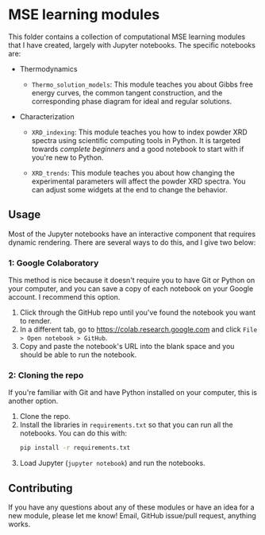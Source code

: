 # MSE learning modules
This folder contains a collection of computational MSE learning modules that I have created, largely with Jupyter notebooks. The specific notebooks are:

* Thermodynamics

    * `Thermo_solution_models`: This module teaches you about Gibbs free energy curves, the common tangent construction, and the corresponding phase diagram for ideal and regular solutions.
    
* Characterization

    * `XRD_indexing`: This module teaches you how to index powder XRD spectra using scientific computing tools in Python. It is targeted towards *complete beginners* and a good notebook to start with if you're new to Python.
    
    * `XRD_trends`: This module teaches you about how changing the experimental parameters will affect the powder XRD spectra. You can adjust some widgets at the end to change the behavior.


## Usage
Most of the Jupyter notebooks have an interactive component that requires dynamic rendering. There are several ways to do this, and I give two below:

### 1: Google Colaboratory
This method is nice because it doesn't require you to have Git or Python on your computer, and you can save a copy of each notebook on your Google account. I recommend this option.

1. Click through the GitHub repo until you've found the notebook you want to render.   
1. In a different tab, go to https://colab.research.google.com and click `File > Open notebook > GitHub`.   
1. Copy and paste the notebook's URL into the blank space and you should be able to run the notebook.

### 2: Cloning the repo
If you're familiar with Git and have Python installed on your computer, this is another option.   

1. Clone the repo.   
1. Install the libraries in `requirements.txt` so that you can run all the notebooks. You can do this with:
    ```bash
    pip install -r requirements.txt 
    ```   
1. Load Jupyter (`jupyter notebook`) and run the notebooks.   


## Contributing
If you have any questions about any of these modules or have an idea for a new module, please let me know! Email, GitHub issue/pull request, anything works.